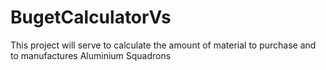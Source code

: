 # BugetCalculatorVs
This project will serve to calculate the amount of material to purchase and to manufactures Aluminium Squadrons
